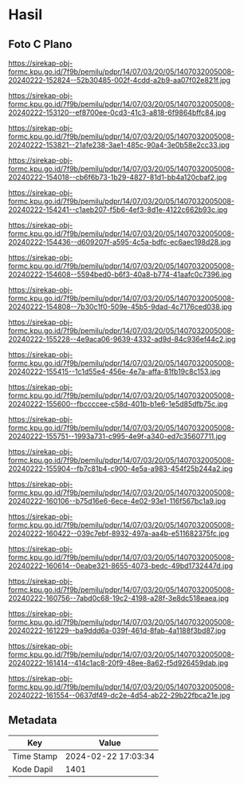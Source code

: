 # Hasil

## Foto C Plano

https://sirekap-obj-formc.kpu.go.id/7f9b/pemilu/pdpr/14/07/03/20/05/1407032005008-20240222-152824--52b30485-002f-4cdd-a2b9-aa07f02e821f.jpg

https://sirekap-obj-formc.kpu.go.id/7f9b/pemilu/pdpr/14/07/03/20/05/1407032005008-20240222-153120--ef8700ee-0cd3-41c3-a818-6f9864bffc84.jpg

https://sirekap-obj-formc.kpu.go.id/7f9b/pemilu/pdpr/14/07/03/20/05/1407032005008-20240222-153821--21afe238-3ae1-485c-90a4-3e0b58e2cc33.jpg

https://sirekap-obj-formc.kpu.go.id/7f9b/pemilu/pdpr/14/07/03/20/05/1407032005008-20240222-154018--cb6f6b73-1b29-4827-81d1-bb4a120cbaf2.jpg

https://sirekap-obj-formc.kpu.go.id/7f9b/pemilu/pdpr/14/07/03/20/05/1407032005008-20240222-154241--c1aeb207-f5b6-4ef3-8d1e-4122c662b93c.jpg

https://sirekap-obj-formc.kpu.go.id/7f9b/pemilu/pdpr/14/07/03/20/05/1407032005008-20240222-154436--d609207f-a595-4c5a-bdfc-ec6aec198d28.jpg

https://sirekap-obj-formc.kpu.go.id/7f9b/pemilu/pdpr/14/07/03/20/05/1407032005008-20240222-154608--5594bed0-b6f3-40a8-b774-41aafc0c7396.jpg

https://sirekap-obj-formc.kpu.go.id/7f9b/pemilu/pdpr/14/07/03/20/05/1407032005008-20240222-154808--7b30c1f0-509e-45b5-9dad-4c7176ced038.jpg

https://sirekap-obj-formc.kpu.go.id/7f9b/pemilu/pdpr/14/07/03/20/05/1407032005008-20240222-155228--4e9aca06-9639-4332-ad9d-84c936ef44c2.jpg

https://sirekap-obj-formc.kpu.go.id/7f9b/pemilu/pdpr/14/07/03/20/05/1407032005008-20240222-155415--1c1d55e4-456e-4e7a-affa-81fb19c8c153.jpg

https://sirekap-obj-formc.kpu.go.id/7f9b/pemilu/pdpr/14/07/03/20/05/1407032005008-20240222-155600--fbccccee-c58d-401b-b1e6-1e5d85dfb75c.jpg

https://sirekap-obj-formc.kpu.go.id/7f9b/pemilu/pdpr/14/07/03/20/05/1407032005008-20240222-155751--1993a731-c995-4e9f-a340-ed7c35607711.jpg

https://sirekap-obj-formc.kpu.go.id/7f9b/pemilu/pdpr/14/07/03/20/05/1407032005008-20240222-155904--fb7c81b4-c900-4e5a-a983-454f25b244a2.jpg

https://sirekap-obj-formc.kpu.go.id/7f9b/pemilu/pdpr/14/07/03/20/05/1407032005008-20240222-160106--b75d16e6-6ece-4e02-93e1-116f567bc1a9.jpg

https://sirekap-obj-formc.kpu.go.id/7f9b/pemilu/pdpr/14/07/03/20/05/1407032005008-20240222-160422--039c7ebf-8932-497a-aa4b-e511682375fc.jpg

https://sirekap-obj-formc.kpu.go.id/7f9b/pemilu/pdpr/14/07/03/20/05/1407032005008-20240222-160614--0eabe321-8655-4073-bedc-49bd1732447d.jpg

https://sirekap-obj-formc.kpu.go.id/7f9b/pemilu/pdpr/14/07/03/20/05/1407032005008-20240222-160756--7abd0c68-19c2-4198-a28f-3e8dc518eaea.jpg

https://sirekap-obj-formc.kpu.go.id/7f9b/pemilu/pdpr/14/07/03/20/05/1407032005008-20240222-161229--ba9ddd6a-039f-461d-8fab-4a1188f3bd87.jpg

https://sirekap-obj-formc.kpu.go.id/7f9b/pemilu/pdpr/14/07/03/20/05/1407032005008-20240222-161414--414c1ac8-20f9-48ee-8a62-f5d926459dab.jpg

https://sirekap-obj-formc.kpu.go.id/7f9b/pemilu/pdpr/14/07/03/20/05/1407032005008-20240222-161554--0637df49-dc2e-4d54-ab22-29b22fbca21e.jpg


## Metadata

| Key        | Value               |
| ---------- | ------------------- |
| Time Stamp | 2024-02-22 17:03:34 |
| Kode Dapil | 1401                |



